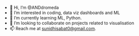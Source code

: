- 👋 Hi, I’m @ANDdromeda
- 👀 I’m interested in coding, data viz dashboards and ML
- 🌱 I’m currently learning ML, Python.
- 💞️ I’m looking to collaborate on projects related to visualisation
- 📫 Reach me at sunidhisabat0@gmail.com.

<!---
ANDdromeda/ANDdromeda is a ✨ special ✨ repository because its `README.md` (this file) appears on your GitHub profile.
You can click the Preview link to take a look at your changes.
--->
